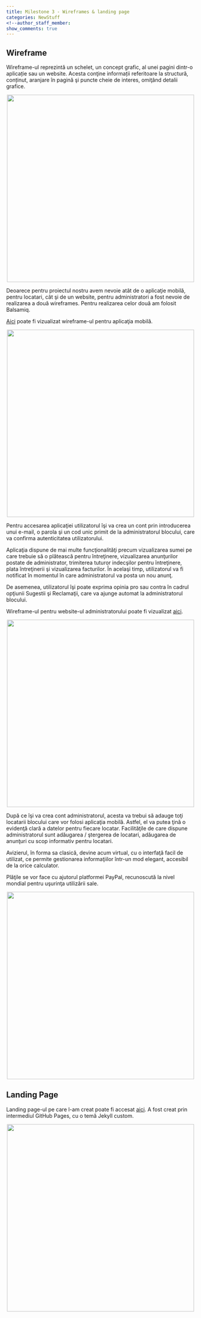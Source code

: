 ```yaml
---
title: Milestone 3 - Wireframes & landing page
categories: NewStuff
<!--author_staff_member:
show_comments: true
---
```


## Wireframe
Wireframe-ul reprezintă un schelet, un concept grafic, al unei pagini dintr-o aplicație sau un website. Acesta conţine informații referitoare la structură, conținut, aranjare în pagină şi puncte cheie de interes, omiţând detalii grafice.

<center>
<img src="https://github.com/rptoma/Flaty/raw/master/_posts/wireframe/wireframe.jpeg" width="500">
</center>

Deoarece pentru proiectul nostru avem nevoie atât de o aplicaţie mobilă, pentru locatari, cât şi de un website, pentru administratori a fost nevoie de realizarea a două wireframes.
Pentru realizarea celor două am folosit Balsamiq.

[Aici](https://balsamiq.cloud/subyp15/p3mqx5g) poate fi vizualizat wireframe-ul pentru aplicaţia mobilă.

<center>
<img src="https://github.com/rptoma/Flaty/raw/master/_posts/wireframe/w1.jpg" width="500">
</center>

Pentru accesarea aplicaţiei utilizatorul îşi va crea un cont prin introducerea unui e-mail, o parola şi un cod unic primit de la administratorul blocului, care va confirma autenticitatea utilizatorului.

Aplicaţia dispune de mai multe funcţionalităţi precum vizualizarea sumei pe care trebuie să o plătească pentru întreţinere, vizualizarea anunţurilor postate de administrator, trimiterea tuturor indecşilor pentru întreţinere, plata întreţinerii şi vizualizarea facturilor. În acelaşi timp, utilizatorul va fi notificat în momentul în care administratorul va posta un nou anunţ.

De asemenea, utilizatorul îşi poate exprima opinia pro sau contra în cadrul opţiunii Sugestii şi Reclamaţii, care va ajunge automat la administratorul blocului.

Wireframe-ul pentru website-ul administratorului poate fi vizualizat [aici](https://balsamiq.cloud/subyp15/pkaaf26).

<center>
<img src="https://github.com/rptoma/Flaty/raw/master/_posts/wireframe/w2.jpg" width="500">
</center>

După ce îşi va crea cont administratorul, acesta va trebui să adauge toţi locatarii blocului care vor folosi aplicaţia mobilă. Astfel, el va putea ţină o evidenţă clară a datelor pentru fiecare locatar. Facilităţile de care dispune administratorul sunt adăugarea / ştergerea de locatari, adăugarea de anunţuri cu scop informativ pentru locatari.

Avizierul, în forma sa clasică, devine acum virtual, cu o interfaţă facil de utilizat, ce permite gestionarea informaţiilor într-un mod elegant, accesibil de la orice calculator.

Plăţile se vor face cu ajutorul platformei PayPal, recunoscută la nivel mondial pentru uşurinţa utilizării sale. 


<center>
<img src="https://github.com/rptoma/Flaty/raw/master/_posts/wireframe/Paypal.jpg" width="500">
</center>


## Landing Page
Landing page-ul pe care l-am creat poate fi accesat [aici](https://rptoma.github.io/Flaty-landing-page-2/). A fost creat prin intermediul GitHub Pages, cu o temă Jekyll custom.


<center>
<img src="https://github.com/rptoma/Flaty/raw/master/_posts/wireframe/landing.JPG" width="500">
</center>
